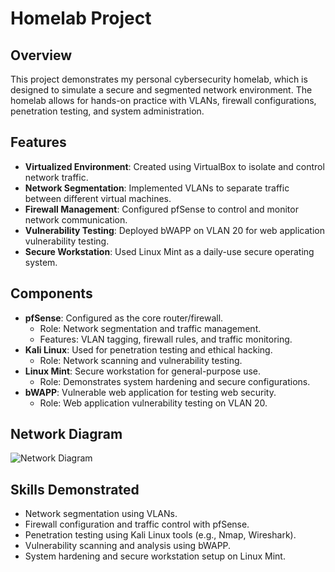 # Homelab Project

## Overview
This project demonstrates my personal cybersecurity homelab, which is designed to simulate a secure and segmented network environment. The homelab allows for hands-on practice with VLANs, firewall configurations, penetration testing, and system administration.
## Features
- **Virtualized Environment**: Created using VirtualBox to isolate and control network traffic.
- **Network Segmentation**: Implemented VLANs to separate traffic between different virtual machines.
- **Firewall Management**: Configured pfSense to control and monitor network communication.
- **Vulnerability Testing**: Deployed bWAPP on VLAN 20 for web application vulnerability testing.
- **Secure Workstation**: Used Linux Mint as a daily-use secure operating system.

## Components
- **pfSense**: Configured as the core router/firewall.
  - Role: Network segmentation and traffic management.
  - Features: VLAN tagging, firewall rules, and traffic monitoring.
- **Kali Linux**: Used for penetration testing and ethical hacking.
  - Role: Network scanning and vulnerability testing.
- **Linux Mint**: Secure workstation for general-purpose use.
  - Role: Demonstrates system hardening and secure configurations.
- **bWAPP**: Vulnerable web application for testing web security.
  - Role: Web application vulnerability testing on VLAN 20.

## Network Diagram
![Network Diagram](./network_diagram.png)

## Skills Demonstrated
- Network segmentation using VLANs.
- Firewall configuration and traffic control with pfSense.
- Penetration testing using Kali Linux tools (e.g., Nmap, Wireshark).
- Vulnerability scanning and analysis using bWAPP.
- System hardening and secure workstation setup on Linux Mint.
